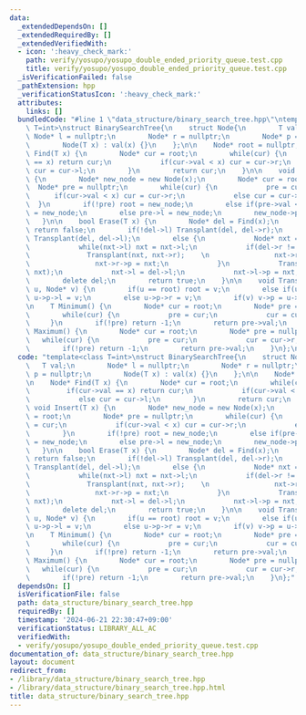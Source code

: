 ```yaml
---
data:
  _extendedDependsOn: []
  _extendedRequiredBy: []
  _extendedVerifiedWith:
  - icon: ':heavy_check_mark:'
    path: verify/yosupo/yosupo_double_ended_priority_queue.test.cpp
    title: verify/yosupo/yosupo_double_ended_priority_queue.test.cpp
  _isVerificationFailed: false
  _pathExtension: hpp
  _verificationStatusIcon: ':heavy_check_mark:'
  attributes:
    links: []
  bundledCode: "#line 1 \"data_structure/binary_search_tree.hpp\"\ntemplate<class\
    \ T=int>\nstruct BinarySearchTree{\n    struct Node{\n        T val;\n       \
    \ Node* l = nullptr;\n        Node* r = nullptr;\n        Node* p = nullptr;\n\
    \        Node(T x) : val(x) {}\n    };\n\n    Node* root = nullptr;\n\n    Node*\
    \ Find(T x) {\n        Node* cur = root;\n        while(cur) {\n            if(cur->val\
    \ == x) return cur;\n            if(cur->val < x) cur = cur->r;\n            else\
    \ cur = cur->l;\n        }\n        return cur;\n    }\n\n    void Insert(T x)\
    \ {\n        Node* new_node = new Node(x);\n        Node* cur = root;\n      \
    \  Node* pre = nullptr;\n        while(cur) {\n            pre = cur;\n      \
    \      if(cur->val < x) cur = cur->r;\n            else cur = cur->l;\n      \
    \  }\n        if(!pre) root = new_node;\n        else if(pre->val < x) pre->r\
    \ = new_node;\n        else pre->l = new_node;\n        new_node->p = pre;\n \
    \   }\n\n    bool Erase(T x) {\n        Node* del = Find(x);\n        if(!del)\
    \ return false;\n        if(!del->l) Transplant(del, del->r);\n        else if(!del->r)\
    \ Transplant(del, del->l);\n        else {\n            Node* nxt = del->r;\n\
    \            while(nxt->l) nxt = nxt->l;\n            if(del->r != nxt) {\n  \
    \              Transplant(nxt, nxt->r);    \n                nxt->r = del->r;\n\
    \                nxt->r->p = nxt;\n            }\n            Transplant(del,\
    \ nxt);\n            nxt->l = del->l;\n            nxt->l->p = nxt;\n        }\n\
    \        delete del;\n        return true;\n    }\n\n    void Transplant(Node*\
    \ u, Node* v) {\n        if(u == root) root = v;\n        else if(u == u->p->l)\
    \ u->p->l = v;\n        else u->p->r = v;\n        if(v) v->p = u->p;\n    }\n\
    \n    T Minimum() {\n        Node* cur = root;\n        Node* pre = nullptr;\n\
    \        while(cur) {\n            pre = cur;\n            cur = cur->l;\n   \
    \     }\n        if(!pre) return -1;\n        return pre->val;\n    }\n\n    T\
    \ Maximum() {\n        Node* cur = root;\n        Node* pre = nullptr;\n     \
    \   while(cur) {\n            pre = cur;\n            cur = cur->r;\n        }\n\
    \        if(!pre) return -1;\n        return pre->val;\n    }\n};\n"
  code: "template<class T=int>\nstruct BinarySearchTree{\n    struct Node{\n     \
    \   T val;\n        Node* l = nullptr;\n        Node* r = nullptr;\n        Node*\
    \ p = nullptr;\n        Node(T x) : val(x) {}\n    };\n\n    Node* root = nullptr;\n\
    \n    Node* Find(T x) {\n        Node* cur = root;\n        while(cur) {\n   \
    \         if(cur->val == x) return cur;\n            if(cur->val < x) cur = cur->r;\n\
    \            else cur = cur->l;\n        }\n        return cur;\n    }\n\n   \
    \ void Insert(T x) {\n        Node* new_node = new Node(x);\n        Node* cur\
    \ = root;\n        Node* pre = nullptr;\n        while(cur) {\n            pre\
    \ = cur;\n            if(cur->val < x) cur = cur->r;\n            else cur = cur->l;\n\
    \        }\n        if(!pre) root = new_node;\n        else if(pre->val < x) pre->r\
    \ = new_node;\n        else pre->l = new_node;\n        new_node->p = pre;\n \
    \   }\n\n    bool Erase(T x) {\n        Node* del = Find(x);\n        if(!del)\
    \ return false;\n        if(!del->l) Transplant(del, del->r);\n        else if(!del->r)\
    \ Transplant(del, del->l);\n        else {\n            Node* nxt = del->r;\n\
    \            while(nxt->l) nxt = nxt->l;\n            if(del->r != nxt) {\n  \
    \              Transplant(nxt, nxt->r);    \n                nxt->r = del->r;\n\
    \                nxt->r->p = nxt;\n            }\n            Transplant(del,\
    \ nxt);\n            nxt->l = del->l;\n            nxt->l->p = nxt;\n        }\n\
    \        delete del;\n        return true;\n    }\n\n    void Transplant(Node*\
    \ u, Node* v) {\n        if(u == root) root = v;\n        else if(u == u->p->l)\
    \ u->p->l = v;\n        else u->p->r = v;\n        if(v) v->p = u->p;\n    }\n\
    \n    T Minimum() {\n        Node* cur = root;\n        Node* pre = nullptr;\n\
    \        while(cur) {\n            pre = cur;\n            cur = cur->l;\n   \
    \     }\n        if(!pre) return -1;\n        return pre->val;\n    }\n\n    T\
    \ Maximum() {\n        Node* cur = root;\n        Node* pre = nullptr;\n     \
    \   while(cur) {\n            pre = cur;\n            cur = cur->r;\n        }\n\
    \        if(!pre) return -1;\n        return pre->val;\n    }\n};"
  dependsOn: []
  isVerificationFile: false
  path: data_structure/binary_search_tree.hpp
  requiredBy: []
  timestamp: '2024-06-21 22:30:47+09:00'
  verificationStatus: LIBRARY_ALL_AC
  verifiedWith:
  - verify/yosupo/yosupo_double_ended_priority_queue.test.cpp
documentation_of: data_structure/binary_search_tree.hpp
layout: document
redirect_from:
- /library/data_structure/binary_search_tree.hpp
- /library/data_structure/binary_search_tree.hpp.html
title: data_structure/binary_search_tree.hpp
---
```

